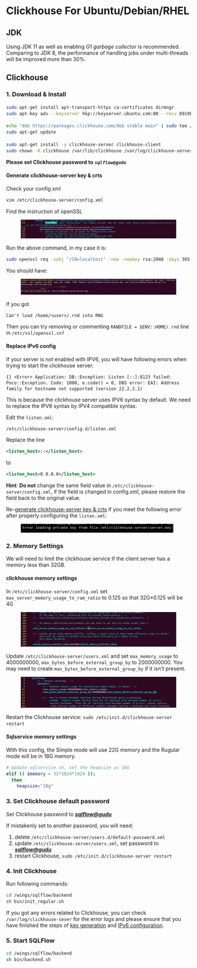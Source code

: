 # Clickhouse For Ubuntu/Debian/RHEL

## JDK&#x20;

Using JDK 11 as well as enabling _G1 garbage collector_ is recommended. Comparing to JDK 8, the performance of handling jobs under multi-threads will be improved more than 30%.

## Clickhouse

### 1. Download & Install&#x20;

```bash
sudo apt-get install apt-transport-https ca-certificates dirmngr
sudo apt-key adv --keyserver hkp://keyserver.ubuntu.com:80 --recv 8919F6BD2B48D754

echo "deb https://packages.clickhouse.com/deb stable main" | sudo tee /etc/apt/sources.list.d/clickhouse.list
sudo apt-get update

sudo apt-get install -y clickhouse-server clickhouse-client
sudo chown -R clickhouse /var/lib/clickhouse /var/log/clickhouse-server /etc/clickhouse-server /etc/clickhouse-client
```

**Please set Clickhouse password to** _**`sqlflow@gudu`**_

#### Generate clickhouse-server key & crts

Check your config.xml

```bash
vim /etc/clickhouse-server/config.xml
```

Find the instruction of openSSL

<figure><img src="../../../.gitbook/assets/Screenshot from 2022-11-18 21-47-37.png" alt=""><figcaption></figcaption></figure>

Run the above command, in my case it is:

```bash
sudo openssl req -subj "/CN=localhost" -new -newkey rsa:2048 -days 365 -nodes -x509 -keyout /etc/clickhouse-server/server.key -out /etc/clickhouse-server/server.crt
```

You should have:

<figure><img src="../../../.gitbook/assets/Screenshot from 2022-11-18 22-35-34.png" alt=""><figcaption></figcaption></figure>

If you got

```
Can't load /home/<user>/.rnd into RNG
```

Then you can try removing or commenting `RANDFILE = $ENV::HOME/.rnd` line in `/etc/ssl/openssl.cnf`

#### Replace IPv6 config

If your server is not enabled with IPV6, you will have following errors when trying to start the clickhouse server:

```log
{} <Error> Application: DB::Exception: Listen [::]:8123 failed: Poco::Exception. Code: 1000, e.code() = 0, DNS error: EAI: Address family for hostname not supported (version 22.2.3.1)
```

This is because the clickhouse server uses IPV6 syntax by default. We need to replace the IPV6 syntax by IPV4 compatible syntax.

Edit the `listen.xml`:

```
/etc/clickhouse-server/config.d/listen.xml
```

Replace the line

```xml
<listen_host>::</listen_host>
```

to

```xml
<listen_host>0.0.0.0</listen_host>
```

**Hint**: **Do not** change the same field value in `/etc/clickhouse-server/config.xml`, if the field is changed in config.xml, please restore the field back to the original value.



Re-[generate clickhouse-server key & crts](clickhouse-for-ubuntu-debian.md#generate-clickhouse-server-key-and-crts) if you meet the following error after properly configuring the `listen.xml`:

<figure><img src="../../../.gitbook/assets/image (3).png" alt=""><figcaption></figcaption></figure>

### 2. Memory Settings

We will need to limit the clickhouse service If the client server has a memory less than 32GB.

#### clickhouse memory settings

In `/etc/clickhouse-server/config.xml` set `max_server_memory_usage_to_ram_ratio` to 0.125 so that 32G\*0.125 will be 4G

<figure><img src="../../../.gitbook/assets/2_20221117204325.png" alt=""><figcaption></figcaption></figure>

Update `/etc/clickhouse-server/users.xml` and set `max_memory_usage` to 4000000000, `max_bytes_before_external_group_by` to 2000000000. You may need to create `max_bytes_before_external_group_by` if it isn't present.

<figure><img src="../../../.gitbook/assets/3_20221117204325.png" alt=""><figcaption></figcaption></figure>

Restart the Clickhouse service: `sudo /etc/init.d/clickhouse-server restart`

#### Sqlservice memory settings

With this config, the Simple mode will use 22G memory and the Rugular mode will be in 18G memory.

```bash
# Update sqlservice.sh, set the heapsize as 18G
elif (( $memory < 32*1024*1024 ));
  then
    heapsize="18g"
```

### 3. Set Clickhouse default password

Set Clickhouse password to [_**sqlflow@gudu**_](https://gitee.com/link?target=mailto:sqlflow@gudu)

If mistakenly set to another password, you will need:

1. delete `/etc/clickhouse-server/users.d/default-password.xml`
2. update `/etc/clickhouse-server/users.xml`, set password to [_**sqlflow@gudu**_](https://gitee.com/link?target=mailto:sqlflow@gudu)
3. restart Clickhouse, `sudo /etc/init.d/clickhouse-server restart`

### 4. Init Clickhouse

Run following commands:

```bash
cd /wings/sqlflow/backend
sh bin/init_regular.sh
```

If you got any errors related to Clickhouse, you can check `/var/log/clickhouse-sever` for the error logs and please ensure that you have finished the steps of [key generation](clickhouse-for-ubuntu-debian.md#generate-clickhouse-server-key-and-crts) and [IPv6 configuration](clickhouse-for-ubuntu-debian.md#replace-ipv6-config).

### 5. Start SQLFlow

```bash
cd /wings/sqlflow/backend
sh bin/backend.sh
```
